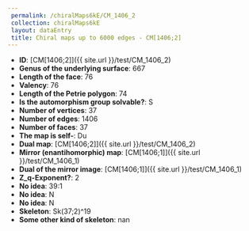 ```yaml
--- 
 permalink: /chiralMaps6kE/CM_1406_2 
 collection: chiralMaps6kE
 layout: dataEntry
 title: Chiral maps up to 6000 edges - CM[1406;2]
---
```


- **ID**: [CM[1406;2]]({{ site.url }}/test/CM_1406_2)
- **Genus of the underlying surface**: 667
- **Length of the face**: 76
- **Valency**: 76
- **Length of the Petrie polygon**: 74
- **Is the automorphism group solvable?**: S
- **Number of vertices**: 37
- **Number of edges**: 1406
- **Number of faces**: 37
- **The map is self-**: Du
- **Dual map**: [CM[1406;2]]({{ site.url }}/test/CM_1406_2)
- **Mirror (enantihomorphic) map**: [CM[1406;1]]({{ site.url }}/test/CM_1406_1)
- **Dual of the mirror image**: [CM[1406;1]]({{ site.url }}/test/CM_1406_1)
- **Z_q-Exponent?**: 2
- **No idea**:  39:1
- **No idea**: N
- **No idea**: N
- **Skeleton**: Sk(37;2)^19
- **Some other kind of skeleton**: nan
